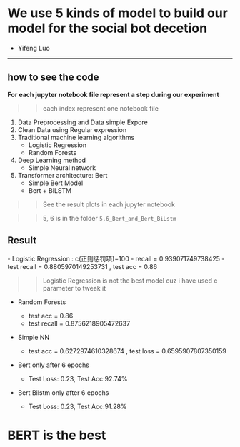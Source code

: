 # We use 5 kinds of model to build our model for the social bot decetion 

- Yifeng Luo

---
## how to see the code

**For each jupyter notebook file represent a step during our experiment**
>> each index represent one notebook file

1. Data Preprocessing and Data simple Expore
2. Clean Data using Regular expression
3. Traditional machine learning algorithms
    - Logistic Regression
    - Random Forests
4. Deep Learning method
    - Simple Neural network
5. Transformer architecture: Bert
    - Simple Bert Model
    - Bert + BiLSTM 

>> See the result plots in each jupyter notebook



>> 5, 6 is in the folder `5,6_Bert_and_Bert_BiLstm`


## Result
<best>
- Logistic Regression : c(正则惩罚项)=100
    - recall = 0.939071749738425
    - test recall = 0.8805970149253731 , test acc = 0.86


>> Logistic Regression is not the best model cuz i have used c parameter to tweak it     



- Random Forests
    - test acc = 0.86
    - test recall = 0.8756218905472637

- Simple NN 
    - test acc = 0.6272974610328674 , test loss = 0.6595907807350159

- Bert only after 6 epochs
    -  Test Loss: 0.23, Test Acc:92.74%

- Bert Bilstm only after 6 epochs
    - Test Loss: 0.23, Test Acc:91.28%

# BERT is the best 
